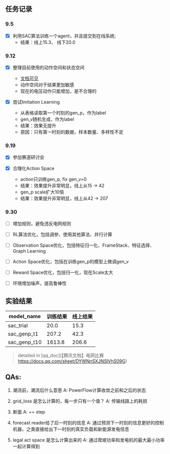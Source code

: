 
## 任务记录

### 9.5
- [x] 利用SAC算法训练一个agent，并且提交到在线系统;
    - 结果：线上15.3， 线下20.0

### 9.12     
- [x] 整理目前使用的动作空间和状态空间
    - [文档可见](https://github.com/mikezhang95/grid_control/blob/main/docs/env.md#%E5%90%91%E9%87%8F%E5%8C%96observation)
    - 动作空间对于结果更加敏感
    - 现在的电压动作只能增加，是不合理的

- [x] 尝试Imitation Learning
    - 从表格读取第一个时刻的gen_p，作为label
    - gen_v随机生成，作为label
    - 结果：效果无提升
    - 原因：只有第一时刻的数据，样本数量、多样性不足
    
### 9.19

- [x] 参加赛道研讨会

- [x] 合理化Action Space
    - action只训练gen_p, fix gen_v=0
    - 结果：效果提升非常明显，线上从15 -> 42
    - gen_p scale扩大10倍
    - 结果：效果提升非常明显，线上从42 -> 207

### 9.30
- [ ] 增加规则，避免违反电网规则

- [ ] RL算法优化，包括调参、使用其他算法、并行计算

- [ ] Observation Space优化，包括特征归一化、FrameStack、特征选择、Graph Learning

- [ ] Action Space优化，包括在训练gen_p的模型上微调gen_v

- [ ] Reward Space优化，包括归一化，现在Scale太大

- [ ] 环境增加噪声，提高鲁棒性


## 实验结果

| model_name    | 训练结果 | 线上结果 | 
|---------------|---------|----------|
|  sac_trial    |  20.0   |  15.3    |
|  sac_genp_t1  |  207.2  |  42.3    |
|  sac_genp_t10 |  1613.8 |  206.6   | 

> detailed in [qq_doc](【腾讯文档】电网比赛
https://docs.qq.com/sheet/DYWNnSXJNSlVhS09G) 

## QAs:

1. 潮流前，潮流后什么意思
A: PowerFlow计算收敛之前和之后的状态

2. grid_loss 是怎么计算的，每一步只有一个值？
A: 传输线路上的耗损

3. 断面
A: == step

4. forecast reader给了后一时刻的信息
A: 通过预测下一时刻的信息更好的控制机器，之类直接给出下一时刻的真实负载和新能源发电信息

5. legal act space 是怎么计算出来的
A: 通过爬坡功率和发电机的最大最小功率一起计算得到
